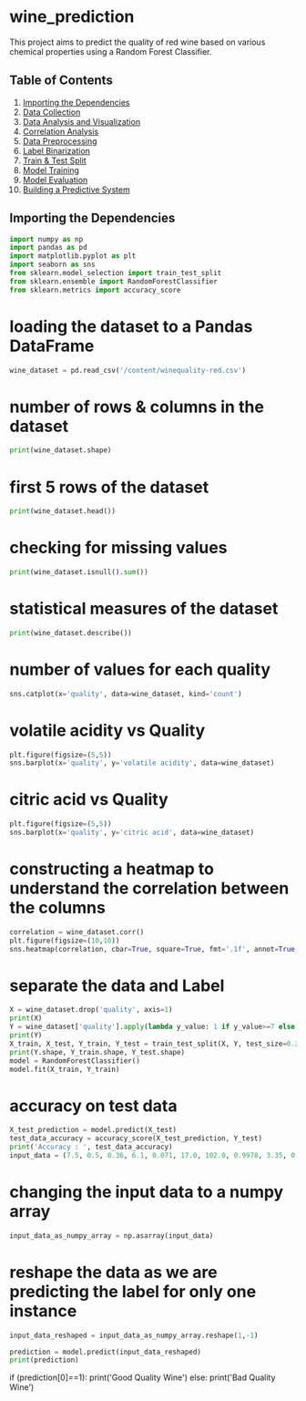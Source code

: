 # wine_prediction
This project aims to predict the quality of red wine based on various chemical properties using a Random Forest Classifier.

## Table of Contents

1. [Importing the Dependencies](#importing-the-dependencies)
2. [Data Collection](#data-collection)
3. [Data Analysis and Visualization](#data-analysis-and-visualization)
4. [Correlation Analysis](#correlation-analysis)
5. [Data Preprocessing](#data-preprocessing)
6. [Label Binarization](#label-binarization)
7. [Train & Test Split](#train-test-split)
8. [Model Training](#model-training)
9. [Model Evaluation](#model-evaluation)
10. [Building a Predictive System](#building-a-predictive-system)

## Importing the Dependencies

```python
import numpy as np
import pandas as pd
import matplotlib.pyplot as plt
import seaborn as sns
from sklearn.model_selection import train_test_split
from sklearn.ensemble import RandomForestClassifier
from sklearn.metrics import accuracy_score
```

# loading the dataset to a Pandas DataFrame
```python
wine_dataset = pd.read_csv('/content/winequality-red.csv')
```
# number of rows & columns in the dataset
```python
print(wine_dataset.shape)
```

# first 5 rows of the dataset
```python
print(wine_dataset.head())
```

# checking for missing values
```python
print(wine_dataset.isnull().sum())
```
# statistical measures of the dataset
```python
print(wine_dataset.describe())
```
# number of values for each quality
```python
sns.catplot(x='quality', data=wine_dataset, kind='count')
```

# volatile acidity vs Quality
```python
plt.figure(figsize=(5,5))
sns.barplot(x='quality', y='volatile acidity', data=wine_dataset)
```

# citric acid vs Quality
```python
plt.figure(figsize=(5,5))
sns.barplot(x='quality', y='citric acid', data=wine_dataset)
```
# constructing a heatmap to understand the correlation between the columns
```python
correlation = wine_dataset.corr()
plt.figure(figsize=(10,10))
sns.heatmap(correlation, cbar=True, square=True, fmt='.1f', annot=True, annot_kws={'size':8}, cmap='Blues')
```
# separate the data and Label
```python
X = wine_dataset.drop('quality', axis=1)
print(X)
Y = wine_dataset['quality'].apply(lambda y_value: 1 if y_value>=7 else 0)
print(Y)
X_train, X_test, Y_train, Y_test = train_test_split(X, Y, test_size=0.2, random_state=3)
print(Y.shape, Y_train.shape, Y_test.shape)
model = RandomForestClassifier()
model.fit(X_train, Y_train)
```
# accuracy on test data
```python
X_test_prediction = model.predict(X_test)
test_data_accuracy = accuracy_score(X_test_prediction, Y_test)
print('Accuracy : ', test_data_accuracy)
input_data = (7.5, 0.5, 0.36, 6.1, 0.071, 17.0, 102.0, 0.9978, 3.35, 0.8, 10.5)
```

# changing the input data to a numpy array
```python
input_data_as_numpy_array = np.asarray(input_data)
```

# reshape the data as we are predicting the label for only one instance
```python
input_data_reshaped = input_data_as_numpy_array.reshape(1,-1)

prediction = model.predict(input_data_reshaped)
print(prediction)
```

if (prediction[0]==1):
    print('Good Quality Wine')
else:
    print('Bad Quality Wine')
